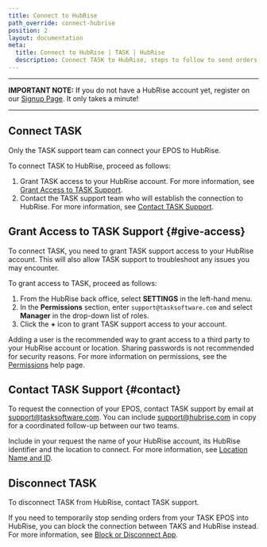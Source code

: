 ```yaml
---
title: Connect to HubRise
path_override: connect-hubrise
position: 2
layout: documentation
meta:
  title: Connect to HubRise | TASK | HubRise
  description: Connect TASK to HubRise, steps to follow to send orders from your EPOS into other applications you use daily. How to disconnect or block the connection.
---
```


---

**IMPORTANT NOTE:** If you do not have a HubRise account yet, register on our [Signup Page](https://manager.hubrise.com/signup). It only takes a minute!

---

## Connect TASK

Only the TASK support team can connect your EPOS to HubRise.

To connect TASK to HubRise, proceed as follows:

1. Grant TASK access to your HubRise account. For more information, see [Grant Access to TASK Support](#give-access).
1. Contact the TASK support team who will establish the connection to HubRise. For more information, see [Contact TASK Support](#contact).

## Grant Access to TASK Support {#give-access}

To connect TASK, you need to grant TASK support access to your HubRise account. This will also allow TASK support to troubleshoot any issues you may encounter.

To grant access to TASK, proceed as follows:

1. From the HubRise back office, select **SETTINGS** in the left-hand menu.
1. In the **Permissions** section, enter `support@tasksoftware.com` and select **Manager** in the drop-down list of roles.
1. Click the **+** icon to grant TASK support access to your account.

Adding a user is the recommended way to grant access to a third party to your HubRise account or location. Sharing passwords is not recommended for security reasons. For more information on permissions, see the [Permissions](/docs/permissions) help page.

## Contact TASK Support {#contact}

To request the connection of your EPOS, contact TASK support by email at support@tasksoftware.com. You can include support@hubrise.com in copy for a coordinated follow-up between our two teams.

Include in your request the name of your HubRise account, its HubRise identifier and the location to connect. For more information, see [Location Name and ID](/docs/locations#location-name-and-id).

## Disconnect TASK

To disconnect TASK from HubRise, contact TASK support.

If you need to temporarily stop sending orders from your TASK EPOS into HubRise, you can block the connection between TAKS and HubRise instead. For more information, see [Block or Disconnect App](/docs/connections#block-or-disconnect).
